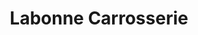 ---
title: "Labonne Carrosserie"
url: /aubiere/labonne-carrosserie/
shop: réparation de voitures
---